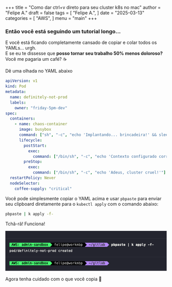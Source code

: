 +++
title = "Como dar ctrl+v direto para seu cluster k8s no mac"
author = "Felipe A."
draft = false
tags = [
    "Felipe A.",
]
date = "2025-03-13"
categories = [
    "AWS",
]
menu = "main"
+++

### Então você está seguindo um tutorial longo...

E você está ficando completamente cansado de copiar e colar todos os YAMLs... urgh.  
E se eu te dissesse que **posso tornar seu trabalho 50% menos doloroso?** Você me pagaria um café? ☕

Dê uma olhada no YAML abaixo  

```yaml
apiVersion: v1
kind: Pod
metadata:
  name: definitely-not-prod
  labels:
    owner: "friday-5pm-dev"
spec:
  containers:
    - name: chaos-container
      image: busybox
      command: ["sh", "-c", "echo 'Implantando... brincadeira!' && sleep 3600"]
      lifecycle:
        postStart:
          exec:
            command: ["/bin/sh", "-c", "echo 'Contexto configurado corretamente?'"]
        preStop:
          exec:
            command: ["/bin/sh", "-c", "echo 'Adeus, cluster cruel!'"]
  restartPolicy: Never
  nodeSelector:
    coffee-supply: "critical"
```
Você pode simplesmente copiar o YAML acima e usar `pbpaste` para enviar seu clipboard diretamente para o `kubectl apply` com o comando abaixo:

```bash
pbpaste | k apply -f-
```

Tchã-rã! Funciona!

![pbpaste](/images/pbpaste.png)

Agora tenha cuidado com o que você copia 🫡
